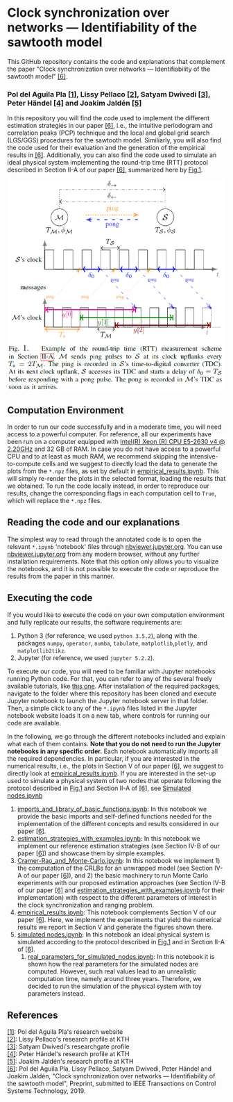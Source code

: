 # Clock synchronization over networks — Identifiability of the sawtooth model

This GitHub repository contains the code and explanations that complement the paper "Clock synchronization over networks — Identifiability of the sawtooth model" [[6]](#ourpaper).
### Pol del Aguila Pla [[1]](https://poldap.github.io/#/), Lissy Pellaco [[2]](https://www.kth.se/profile/pellaco), Satyam Dwivedi [[3]](https://www.researchgate.net/profile/Satyam_Dwivedi2), Peter Händel [[4]](https://www.kth.se/profile/ph/) and Joakim Jaldén [[5]](https://www.kth.se/profile/jalden/)

In this repository you will find the code used to implement the different estimation strategies in our paper [[6]](#ourpaper), i.e., the intuitive periodogram and correlation peaks (PCP) technique and the local and global grid search (LGS/GGS) procedures for the sawtooth model. Similiarly, you will also find the code used for their evaluation and the generation of the empirical results in [[6]](#ourpaper). Additionally, you can also find the code used to simulate an ideal physical system implementing the round-trip time (RTT) protocol described in Section II-A of our paper [[6]](#ourpaper), summarized here by [Fig.1](#Fig.1).

 <a id='Fig.1'></a>![RTT_measurement_scheme](/fig/RTT-measurement-scheme.png)

## Computation Environment
In order to run our code successfully and in a moderate time, you will need access to a powerful computer. For reference, all our experiments have been run on a computer equipped with [Intel(R) Xeon (R) CPU E5-2630 v4 @ 2.20GHz](https://ark.intel.com/content/www/us/en/ark/products/92981/intel-xeon-processor-e5-2630-v4-25m-cache-2-20-ghz.html) and 32 GB of RAM. In case you do not have access to a powerful CPU and to at least as much RAM, we recommend skipping the intensive-to-compute cells and we suggest to directly load the data to generate the plots from the `*.npz` files, as set by default in [empirical_results.ipynb](https://nbviewer.jupyter.org/github/poldap/clock_sync_and_range/blob/interactive_plots/empirical_results.ipynb). This will simply re-render the plots in the selected format, loading the results that we obtained. To run the code locally instead, in order to reproduce our results, change the corresponding flags in each computation cell to `True`, which will replace the `*.npz` files.


## Reading the code and our explanations
The simplest way to read through the annotated code is to open the relevant `*.ipynb` 'notebook' files through [nbviewer.jupyter.org](https://nbviewer.jupyter.org/github/poldap/clock_sync_and_range/tree/interactive_plots/). You can use [nbviewer.jupyter.org](https://nbviewer.jupyter.org/github/poldap/clock_sync_and_range/tree/interactive_plots/) from any modern browser, without any further installation requirements. Note that this option only allows you to visualize the notebooks, and it is not possible to execute the code or reproduce the results from the paper in this manner.

## Executing the code
If you would like to execute the code on your own computation environment and fully replicate our results, the software requirements are:
1. Python 3 (for reference, we used `python 3.5.2`), along with the packages `numpy`, `operator`, `numba`, `tabulate`, `matplotlib`,`plotly`, and `matplotlib2tikz`.
2. Jupyter (for reference, we used `jupyter 5.2.2`).

To execute our code, you will need to be familiar with Jupyter notebooks running Python code. For that, you can refer to any of the several freely available tutorials, like [this one](https://codingthesmartway.com/getting-started-with-jupyter-notebook-for-python/). After installation of the required packages, navigate to the folder where this repository has been cloned and execute Jupyter notebook to launch the Jupyter notebook server in that folder. Then, a simple click to any of the `*.ipynb` files listed in the Jupyter notebook website loads it on a new tab, where controls for running our code are available. 

In the following, we go through the different notebooks included and explain what each of them contains. **Note that you do not need to run the Jupyter notebooks in any specific order.** Each notebook automatically imports all the required dependencies. In particular, if you are interested in the numerical results, i.e., the plots in Section V of our paper [[6]](#ourpaper), we suggest to directly look at [empirical_results.ipynb](https://nbviewer.jupyter.org/github/poldap/clock_sync_and_range/blob/interactive_plots/empirical_results.ipynb). If you are interested in the set-up used to simulate a physical system of two nodes that operate following the protocol described in [Fig.1](#Fig.1) and Section II-A of [[6]](#ourpaper), see [Simulated nodes.ipynb](https://nbviewer.jupyter.org/github/poldap/clock_sync_and_range/blob/interactive_plots/simulated_nodes.ipynb)

1. [imports_and_library_of_basic_functions.ipynb](https://nbviewer.jupyter.org/github/poldap/clock_sync_and_range/blob/interactive_plots/imports_and_library_of_basic_functions.ipynb):
In this notebook we provide the basic imports and self-defined functions needed for the implementation of the different concepts and results considered in our paper [[6]](#ourpaper).
2. [estimation_strategies_with_examples.ipynb](https://nbviewer.jupyter.org/github/poldap/clock_sync_and_range/blob/interactive_plots/estimation_strategies_with_examples.ipynb):
In this notebook we implement our reference estimation strategies (see Section IV-B of our paper [[6]](#ourpaper)) and showcase them by simple examples.
3. [Cramer-Rao_and_Monte-Carlo.ipynb](https://nbviewer.jupyter.org/github/poldap/clock_sync_and_range/blob/interactive_plots/Cramer-Rao_and_Monte-Carlo.ipynb): 
In this notebook we implement 1) the computation of the CRLBs for an unwrapped model (see Section IV-A of our paper [[6]](#ourpaper)), and 2) the basic machinery to run Monte Carlo experiments with our proposed estimation approaches (see Section IV-B of our paper [[6]](#ourpaper) and [estimation_strategies_with_examples.ipynb](https://nbviewer.jupyter.org/github/poldap/clock_sync_and_range/blob/interactive_plots/estimation_strategies_with_examples.ipynb) for their implementation) with respect to the different parameters of interest in the clock synchronization and ranging problem. 
4. [empirical_results.ipynb](https://nbviewer.jupyter.org/github/poldap/clock_sync_and_range/blob/interactive_plots/empirical_results.ipynb): This notebook complements Section V of our paper [[6]](#ourpaper). Here, we implement the experiments that yield the numerical results we report in Section V and generate the figures shown there.
5. [simulated nodes.ipynb](https://nbviewer.jupyter.org/github/poldap/clock_sync_and_range/blob/interactive_plots/simulated_nodes.ipynb): 
In this notebook an ideal physical system is simulated according to the protocol described in [Fig.1](#Fig.1) and in Section II-A of [[6]](#ourpaper). 
    1. [real_parameters_for_simulated_nodes.ipynb](https://nbviewer.jupyter.org/github/poldap/clock_sync_and_range/blob/interactive_plots/real_parameters_for_simulated_nodes.ipynb): In this notebook it is shown how the real parameters for the simulated nodes are computed. However, such real values lead to an unrealistic computation time, namely around three years. Therefore, we decided to run the simulation of the physical system with toy parameters instead.

## References
[[1]](https://poldap.github.io/#/): Pol del Aguila Pla's research website<br/>
[[2]](https://www.kth.se/profile/pellaco): Lissy Pellaco's research profile at KTH<br/>
[[3]](https://www.researchgate.net/profile/Satyam_Dwivedi2): Satyam Dwivedi's researchgate profile<br/>
[[4]](https://www.kth.se/profile/ph/): Peter Händel's research profile at KTH<br/>
[[5]](https://www.kth.se/profile/jalden/): Joakim Jaldén's research profile at KTH<br/>
<a id='ourpaper'></a>[[6]](http://arxiv.org/abs/1906.08208): Pol del Aguila Pla, Lissy Pellaco, Satyam Dwivedi, Peter Händel and Joakim Jaldén, "Clock synchronization over networks — Identifiability of the sawtooth model", Preprint, submitted to IEEE Transactions on Control Systems Technology, 2019.
